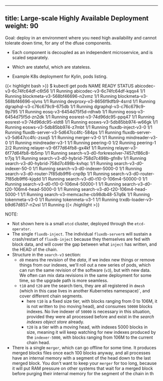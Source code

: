 ---
title: Large-scale Highly Available Deployment
weight: 90
----

Goal: deploy in an environment where you need high availability and
cannot tolerate down time, for any of the dfuse components.

* Each component is decoupled as an independent microservice, and is scaled separately.

* Which are stateful, which are stateless.

* Example K8s deployment for Kylin, pods listing.


{{< highlight bash >}}
$ kubectl get pods
NAME                                         READY   STATUS
abicodec-v3-6c74fc64df-c6t56                 1/1     Running
abicodec-v3-6c74fc64df-kqqx4                 1/1     Running
blockmeta-v3-568bf46696-n2vmz                1/1     Running
blockmeta-v3-568bf46696-xjvns                1/1     Running
devproxy-v3-8656f9dfb9-4srrd                 1/1     Running
dgraphql-v3-c76c679c9-675db                  1/1     Running
dgraphql-v3-c76c679c9-9p795                  1/1     Running
eosq-v3-6454d75f5d-rdhwb                     1/1     Running
eosq-v3-6454d75f5d-zn2dk                     1/1     Running
eosrest-v3-74d96dc95-ppq47                   1/1     Running
eosrest-v3-74d96dc95-xldt8                   1/1     Running
eosws-v3-5db85bb974-w66gk                    1/1     Running
eosws-v3-5db85bb974-z7mbt                    1/1     Running
fluxdb-inject-v3-0                           1/1     Running
fluxdb-server-v3-5d647cc4fc-584ps            1/1     Running
fluxdb-server-v3-5d647cc4fc-zsxq5            1/1     Running
merger-v3-0                                  1/1     Running
mindreader-v3-0                              1/1     Running
mindreader-v3-1                              1/1     Running
peering-0                                    1/2     Running
peering-1                                    2/2     Running
relayer-v3-6f77d64fb8-gx4kf                  1/1     Running
relayer-v3-6f77d64fb8-tb5mp                  1/1     Running
search-v3-d0-forkresolver-7457cf86c8-tr7jq   1/1     Running
search-v3-d0-hybrid-758d7c498b-gfn8v         1/1     Running
search-v3-d0-hybrid-758d7c498b-kvhqc         1/1     Running
search-v3-d0-indexer-50-0                    1/1     Running
search-v3-d0-indexer-5000-0                  1/1     Running
search-v3-d0-router-7f85db9ff6-cnp9p         1/1     Running
search-v3-d0-router-7f85db9ff6-kjqdd         1/1     Running
search-v3-d0-t10-0-106m4-50000-0             1/1     Running
search-v3-d0-t10-0-106m4-50000-1             1/1     Running
search-v3-d0-t20-106m4-head-5000-0           1/1     Running
search-v3-d0-t20-106m4-head-5000-1           1/1     Running
search-v3-memcache-cb98db48-57q6k            1/1     Running
tokenmeta-v3-0                               1/1     Running
tokenmeta-v3-1                               1/1     Running
trxdb-loader-v3-b9d67d857-n2vsl              1/1     Running
{{< /highlight >}}

NOTE:
* Not shown here is a small `etcd` cluster, deployed through the `etcd-operator`.
* The single `fluxdb-inject`.  The individual `fluxdb-server`s will sustain a crash/restart of `fluxdb-inject` because they themselves are fed with block data, and will cover the gap between what `inject` has written, and the HEAD of the chain.
* Structure in the `search-v3` section:
  * `d0` means the revision of the _data_, if we index new things or remove things from our indexes, we'll roll out a new series of pods, which can run the same revision of the software (`v3`), but with new data. We often can mix data revisions in the same deployment for some time, so the upgrade path is more seamless.
  * `t10` and `t20` are the search tiers, they are all registered in `dmesh` (which in this case lives in another Kubernetes namespace)`, and cover different chain segments.
    * here `t10` is a fixed size tier, with blocks ranging from 0 to 106M, it is not written to (no moving head), and consumes `50000` blocks indexes. No live indexer of `50000` is necessary in this situation, provided they were all processed before and exist in the _search indexes object store_ already.
    * `t20` is a tier with a moving head, with indexes 5000 blocks in size, meaning it will keep watching for new indexes produced by the `indexer-5000`, with blocks ranging from 106M to the current chain head.
* There is a single `merger`, which can go offline for some time. It produces merged blocks files once each 100 blocks anyway, and all processes have an internal memory with a segment of the head down to the last merged block. You don't want to keep your `merger` for too long, because it will put RAM pressure on other systems that wait for a merged block before purging their internal memory for the segment of the chain in th
